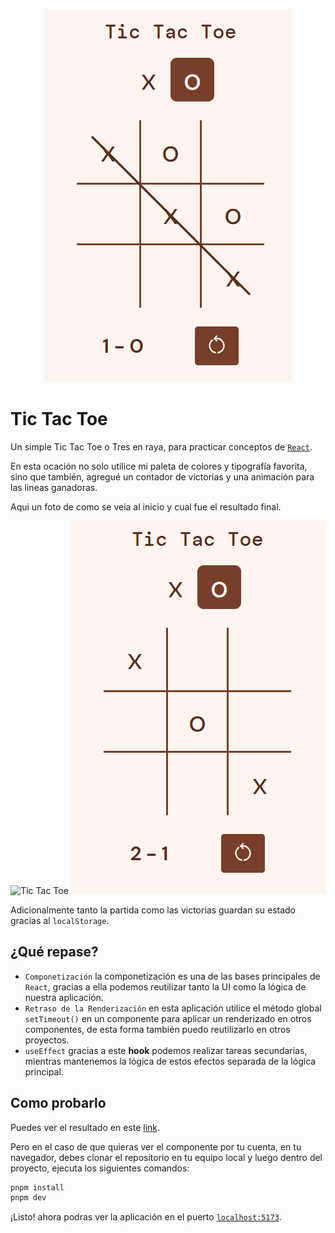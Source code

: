 <p align="center">
  <img src="./public/header-ss.png" alt="Tic Tac Toe">
</p>

# Tic Tac Toe

Un simple Tic Tac Toe o Tres en raya, para practicar conceptos de [`React`](https://es.react.dev/).

En esta ocación no solo utilice mi paleta de colores y tipografía favorita, sino que también, agregué un contador de victorias y una animación para las lineas ganadoras.

Aqui un foto de como se veia al inicio y cual fue el resultado final.

<p align="center">
  <img src=".public/default-style.png" alt="Tic Tac Toe" >
  <img src="./public/custom-style.png" alt="Tic Tac Toe" >
</p>

Adicionalmente tanto la partida como las victorias guardan su estado gracias al `localStorage`.

## ¿Qué repase?

- `Componetización` la componetización es una de las bases principales de `React`, gracias a ella podemos reutilizar tanto la UI como la lógica de nuestra aplicación.
- `Retraso de la Renderización` en esta aplicación utilice el método global `setTimeout()` en un componente para aplicar un renderizado en otros componentes, de esta forma también puedo reutilizarlo en otros proyectos.
- `useEffect` gracias a este **hook** podemos realizar tareas secundarias, mientras mantenemos la lógica de estos efectos separada de la lógica principal.

## Como probarlo

Puedes ver el resultado en este [link]().

Pero en el caso de que quieras ver el componente por tu cuenta, en tu navegador, debes clonar el repositorio en tu equipo local y luego dentro del proyecto, ejecuta los siguientes comandos:

```sh
pnpm install 
pnpm dev
```

¡Listo! ahora podras ver la aplicación en el puerto [`localhost:5173`](http://localhost:5173/).
